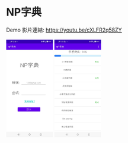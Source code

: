 # NP字典
Demo 影片連結: https://youtu.be/cXLFR2q58ZY<br><br>
<img src="https://github.com/porterlin/Android-Studio/blob/master/NP%E5%AD%97%E5%85%B8/preview.jpg?raw=true" width = "25%" height = "25%" alt="preview" align=center />
<img src="https://github.com/porterlin/Android-Studio/blob/master/NP%E5%AD%97%E5%85%B8/preview1.jpg?raw=true" width = "25%" height = "25%" alt="preview1" align=center />
